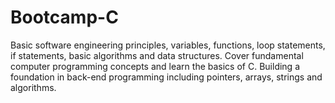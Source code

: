 # Bootcamp-C
Basic software engineering principles, variables, functions, loop statements, if statements, basic algorithms and data structures.
Cover fundamental computer programming concepts and learn the basics of C. Building a foundation in back-end programming including pointers, arrays, strings and algorithms.
